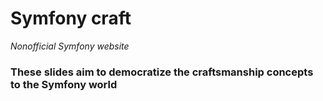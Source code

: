 
# Symfony craft

*Nonofficial Symfony website*

<!--s-->
<!-- .slide: id="introduction" -->

### These slides aim to democratize the craftsmanship concepts to the Symfony world 

<!--s-->
